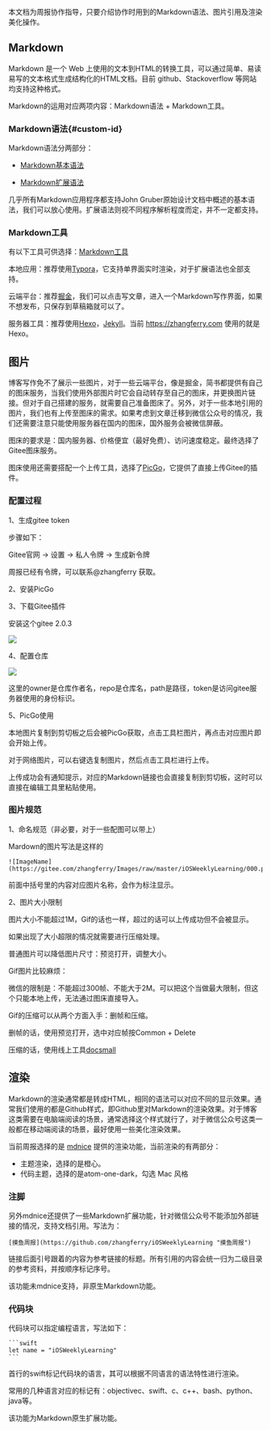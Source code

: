本文档为周报协作指导，只要介绍协作时用到的Markdown语法、图片引用及渲染美化操作。

## Markdown

Markdown 是一个 Web 上使用的文本到HTML的转换工具，可以通过简单、易读易写的文本格式生成结构化的HTML文档。目前 github、Stackoverflow 等网站均支持这种格式。

Markdown的运用对应两项内容：Markdown语法 + Markdown工具。

### Markdown语法{#custom-id}

Markdown语法分两部分：

* [Markdown基本语法](http://markdown.p2hp.com/basic-syntax/)

* [Markdown扩展语法](http://markdown.p2hp.com/extended-syntax/)

几乎所有Markdown应用程序都支持John Gruber原始设计文档中概述的基本语法，我们可以放心使用。扩展语法则视不同程序解析程度而定，并不一定都支持。

### Markdown工具

有以下工具可供选择：[Markdown工具](http://markdown.p2hp.com/tools/)

本地应用：推荐使用[Typora](https://typora.io/)，它支持单界面实时渲染，对于扩展语法也全部支持。

云端平台：推荐[掘金](https://juejin.cn/)，我们可以点击写文章，进入一个Markdown写作界面，如果不想发布，只保存到草稿箱就可以了。

服务器工具：推荐使用[Hexo](https://hexo.io/)，[Jekyll](https://jekyllrb.com/)。当前 https://zhangferry.com 使用的就是Hexo。

## 图片

博客写作免不了展示一些图片，对于一些云端平台，像是掘金，简书都提供有自己的图床服务，当我们使用外部图片时它会自动转存至自己的图床，并更换图片链接。但对于自己搭建的服务，就需要自己准备图床了。另外，对于一些本地引用的图片，我们也有上传至图床的需求。如果考虑到文章迁移到微信公众号的情况，我们还需要注意只能使用服务器在国内的图床，国外服务会被微信屏蔽。

图床的要求是：国内服务器、价格便宜（最好免费）、访问速度稳定。最终选择了Gitee图床服务。

图床使用还需要搭配一个上传工具，选择了[PicGo](https://molunerfinn.com/PicGo/)，它提供了直接上传Gitee的插件。

### 配置过程

1、生成gitee token

步骤如下：

Gitee官网 -> 设置 -> 私人令牌 -> 生成新令牌 

周报已经有令牌，可以联系@zhangferry 获取。

2、安装PicGo

3、下载Gitee插件

安装这个gitee 2.0.3

![](https://gitee.com/zhangferry/Images/raw/master/gitee/20210428194941.png)

4、配置仓库

![](https://gitee.com/zhangferry/Images/raw/master/iOSWeeklyLearning/Screen_Shot_2021.png)

这里的owner是仓库作者名，repo是仓库名，path是路径，token是访问gitee服务器使用的身份标识。

5、PicGo使用

本地图片复制到剪切板之后会被PicGo获取，点击工具栏图片，再点击对应图片即会开始上传。

对于网络图片，可以右键选复制图片，然后点击工具栏进行上传。

上传成功会有通知提示，对应的Markdown链接也会直接复制到剪切板，这时可以直接在编辑工具里粘贴使用。

### 图片规范

1、命名规范（非必要，对于一些配图可以带上）

Mardown的图片写法是这样的

```
![ImageName](https://gitee.com/zhangferry/Images/raw/master/iOSWeeklyLearning/000.png)
```

前面中括号里的内容对应图片名称，会作为标注显示。

2、图片大小限制

图片大小不能超过1M，Gif的话也一样，超过的话可以上传成功但不会被显示。

如果出现了大小超限的情况就需要进行压缩处理。

普通图片可以降低图片尺寸：预览打开，调整大小。

Gif图片比较麻烦：

微信的限制是：不能超过300帧、不能大于2M。可以把这个当做最大限制，但这个只能本地上传，无法通过图床直接导入。

Gif的压缩可以从两个方面入手：删帧和压缩。

删帧的话，使用预览打开，选中对应帧按Common + Delete

压缩的话，使用线上工具[docsmall](https://docsmall.com/gif-compress)

## 渲染

Markdown的渲染通常都是转成HTML，相同的语法可以对应不同的显示效果。通常我们使用的都是Github样式，即Github里对Markdown的渲染效果。对于博客这类需要在电脑端阅读的场景，通常选择这个样式就行了，对于微信公众号这类一般都在移动端阅读的场景，最好使用一些美化渲染效果。

当前周报选择的是 [mdnice](https://mdnice.com/) 提供的渲染功能，当前渲染的有两部分：

* 主题渲染，选择的是橙心。
* 代码主题，选择的是atom-one-dark，勾选 Mac 风格

### 注脚

另外mdnice还提供了一些Markdown扩展功能，针对微信公众号不能添加外部链接的情况，支持文档引用。写法为：

```
[摸鱼周报](https://github.com/zhangferry/iOSWeeklyLearning "摸鱼周报")
```

链接后面引号跟着的内容为参考链接的标题。所有引用的内容会统一归为二级目录的参考资料，并按顺序标记序号。

该功能未mdnice支持，非原生Markdown功能。

### 代码块

代码块可以指定编程语言，写法如下：

```
​```swift
let name = "iOSWeeklyLearning"
​```
```

首行的swift标记代码块的语言，其可以根据不同语言的语法特性进行渲染。

常用的几种语言对应的标记有：objectivec、swift、c、c++、bash、python、java等。

该功能为Markdown原生扩展功能。



